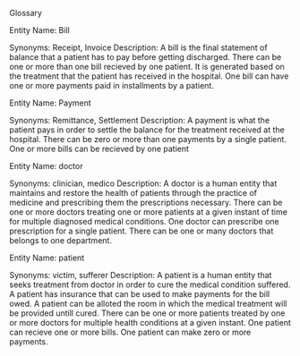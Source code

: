 Glossary

Entity Name: Bill

Synonyms: Receipt, Invoice
Description: A bill is the final statement of balance that a patient has to pay before getting discharged. 
There can be one or more than one bill recieved by one patient. It is generated based on the treatment that the patient has received in the hospital.
One bill can have one or more payments paid in installments by a patient.

Entity Name: Payment

Synonyms: Remittance, Settlement
Description: A payment is what the patient pays in order to settle the balance for the treatment received at the hospital.
There can be zero or more than one payments by a single patient.
One or more bills can be recieved by one patient

Entity Name: doctor

Synonyms: clinician, medico
Description: A doctor is a human entity that maintains and restore the health of patients through the practice of medicine and
prescribing them the prescriptions necessary.
There can be one or more doctors treating one or more patients at a given instant of time for multiple diagnosed medical conditions.
One doctor can prescribe one prescription for a single patient.
There can be one or many doctors that belongs to one department.

Entity Name: patient

Synonyms: victim, sufferer
Description: A patient is a human entity that seeks treatment from doctor in order to cure the medical condition suffered. A patient 
has insurance that can be used to make payments for the bill owed. A patient can be alloted the room in which the medical treatment 
will be provided untill cured.
There can be one or more patients treated by one or more doctors for multiple health conditions at a given instant.
One patient can recieve one or more bills.
One patient can make zero or more payments.
